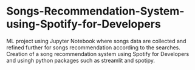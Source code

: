# Songs-Recommendation-System-using-Spotify-for-Developers

ML project using Jupyter Notebook where songs data are collected and refined further for songs recommendation according to the searches.
Creation of a song recommendation system using Spotify for Developers and usingh python packages such as streamlit and spotipy.
